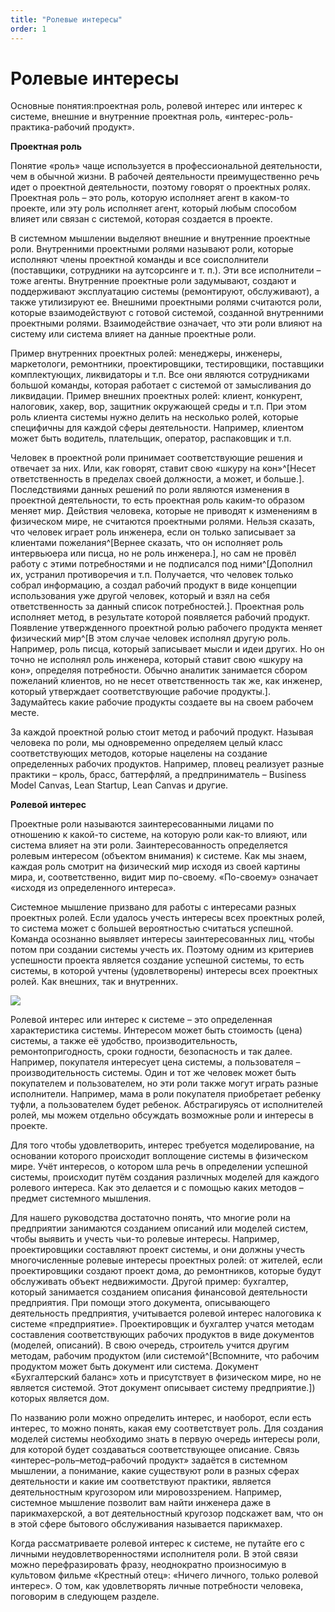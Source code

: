 ```yaml
---
title: "Ролевые интересы"
order: 1
---
```


# Ролевые интересы

Основные понятия:проектная роль, ролевой интерес или интерес к системе, внешние и внутренние проектная роль, «интерес-роль-практика-рабочий продукт».

**Проектная роль**

Понятие «роль» чаще используется в профессиональной деятельности, чем в обычной жизни. В рабочей деятельности преимущественно речь идет о проектной деятельности, поэтому говорят о проектных ролях. Проектная роль – это роль, которую исполняет агент в каком-то проекте, или эту роль исполняет агент, который любым способом влияет или связан с системой, которая создается в проекте.

В системном мышлении выделяют внешние и внутренние проектные роли. Внутренними проектными ролями называют роли, которые исполняют члены проектной команды и все соисполнители (поставщики, сотрудники на аутсорсинге и т. п.). Эти все исполнители – тоже агенты. Внутренние проектные роли задумывают, создают и поддерживают эксплуатацию системы (ремонтируют, обслуживают), а также утилизируют ее. Внешними проектными ролями считаются роли, которые взаимодействуют с готовой системой, созданной внутренними проектными ролями. Взаимодействие означает, что эти роли влияют на систему или система влияет на данные проектные роли.

Пример внутренних проектных ролей: менеджеры, инженеры, маркетологи, ремонтники, проектировщики, тестировщики, поставщики комплектующих, ликвидаторы и т.п. Все они являются сотрудниками большой команды, которая работает с системой от замысливания до ликвидации. Пример внешних проектных ролей: клиент, конкурент, налоговик, хакер, вор, защитник окружающей среды и т.п. При этом роль клиента системы нужно делить на несколько ролей, которые специфичны для каждой сферы деятельности. Например, клиентом может быть водитель, плательщик, оператор, распаковщик и т.п.

Человек в проектной роли принимает соответствующие решения и отвечает за них. Или, как говорят, ставит свою «шкуру на кон»^[Несет ответственность в пределах своей должности, а может, и больше.]. Последствиями данных решений по роли являются изменения в проектной деятельности, то есть проектная роль каким-то образом меняет мир. Действия человека, которые не приводят к изменениям в физическом мире, не считаются проектными ролями. Нельзя сказать, что человек играет роль инженера, если он только записывает за клиентами пожелания^[Вернее сказать, что он исполняет роль интервьюера или писца, но не роль инженера.], но сам не провёл работу с этими потребностями и не подписался под ними^[Дополнил их, устранил противоречия и т.п. Получается, что человек только собрал информацию, а создал рабочий продукт в виде концепции использования уже другой человек, который и взял на себя ответственность за данный список потребностей.]. Проектная роль исполняет метод, в результате которой появляется рабочий продукт. Появление утвержденного проектной ролью рабочего продукта меняет физический мир^[В этом случае человек исполнял другую роль. Например, роль писца, который записывает мысли и идеи других. Но он точно не исполнял роль инженера, который ставит свою «шкуру на кон», определяя потребности. Обычно аналитик занимается сбором пожеланий клиентов, но не несет ответственность так же, как инженер, который утверждает соответствующие рабочие продукты.]. Задумайтесь какие рабочие продукты создаете вы на своем рабочем месте.

За каждой проектной ролью стоит метод и рабочий продукт. Называя человека по роли, мы одновременно определяем целый класс соответствующих методов, которые нацелены на создание определенных рабочих продуктов. Например, пловец реализует разные практики – кроль, брасс, баттерфляй, а предприниматель – Business Model Canvas, Lean Startup, Lean Canvas и другие.

**Ролевой интерес**

Проектные роли называются заинтересованными лицами по отношению к какой-то системе, на которую роли как-то влияют, или система влияет на эти роли. Заинтересованность определяется ролевым интересом (объектом внимания) к системе. Как мы знаем, каждая роль смотрит на физический мир исходя из своей картины мира, и, соответственно, видит мир по-своему. «По-своему» означает «исходя из определенного интереса».

Системное мышление призвано для работы с интересами разных проектных ролей. Если удалось учесть интересы всех проектных ролей, то система может с большей вероятностью считаться успешной. Команда осознанно выявляет интересы заинтересованных лиц, чтобы потом при создании системы учесть их. Поэтому одним из критериев успешности проекта является создание успешной системы, то есть системы, в которой учтены (удовлетворены) интересы всех проектных ролей. Как внешних, так и внутренних.

![](/ru/personal/systems-self-development/32.png)

Ролевой интерес или интерес к системе – это определенная характеристика системы. Интересом может быть стоимость (цена) системы, а также её удобство, производительность, ремонтопригодность, сроки годности, безопасность и так далее. Например, покупателя интересует цена системы, а пользователя – производительность системы. Один и тот же человек может быть покупателем и пользователем, но эти роли также могут играть разные исполнители. Например, мама в роли покупателя приобретает ребенку туфли, а пользователем будет ребенок. Абстрагируясь от исполнителей ролей, мы можем отдельно обсуждать возможные роли и интересы в проекте.

Для того чтобы удовлетворить, интерес требуется моделирование, на основании которого происходит воплощение системы в физическом мире. Учёт интересов, о котором шла речь в определении успешной системы, происходит путём создания различных моделей для каждого ролевого интереса. Как это делается и с помощью каких методов – предмет системного мышления.

Для нашего руководства достаточно понять, что многие роли на предприятии занимаются созданием описаний или моделей систем, чтобы выявить и учесть чьи-то ролевые интересы. Например, проектировщики составляют проект системы, и они должны учесть многочисленные ролевые интересы проектных ролей: от жителей, если проектировщики создают проект дома, до ремонтников, которые будут обслуживать объект недвижимости. Другой пример: бухгалтер, который занимается созданием описания финансовой деятельности предприятия. При помощи этого документа, описывающего деятельность предприятия, учитывается ролевой интерес налоговика к системе «предприятие». Проектировщик и бухгалтер учатся методам составления соответствующих рабочих продуктов в виде документов (моделей, описаний). В свою очередь, строитель учится другим методам, рабочим продуктом (или системой^[Вспомните, что рабочим продуктом может быть документ или система. Документ «Бухгалтерский баланс» хоть и присутствует в физическом мире, но не является системой. Этот документ описывает систему предприятие.]) которых является дом.

По названию роли можно определить интерес, и наоборот, если есть интерес, то можно понять, какая ему соответствует роль. Для создания моделей системы необходимо знать в первую очередь интересы роли, для которой будет создаваться соответствующее описание. Связь «интерес–роль–метод–рабочий продукт» задаётся в системном мышлении, а понимание, какие существуют роли в разных сферах деятельности и какие им соответствуют практики, является деятельностным кругозором или мировоззрением. Например, системное мышление позволит вам найти инженера даже в парикмахерской, а вот деятельностный кругозор подскажет вам, что он в этой сфере бытового обслуживания называется парикмахер.

Когда рассматриваете ролевой интерес к системе, не путайте его с личными неудовлетворенностями исполнителя роли. В этой связи можно перефразировать фразу, неоднократно произносимую в культовом фильме «Крестный отец»: «Ничего личного, только ролевой интерес». О том, как удовлетворять личные потребности человека, поговорим в следующем разделе.